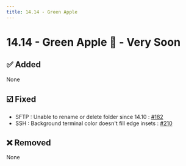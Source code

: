 ```yaml
---
title: 14.14 - Green Apple
---
```

# 14.14 - Green Apple :green_apple: - Very Soon

## :white_check_mark: Added
None

## :ballot_box_with_check: Fixed
* SFTP : Unable to rename or delete folder since 14.10 : [#182](https://github.com/isontheline/pro.webssh.net/issues/182)
* SSH : Background terminal color doesn't fill edge insets : [#210](https://github.com/isontheline/pro.webssh.net/issues/210)


## :x: Removed
None